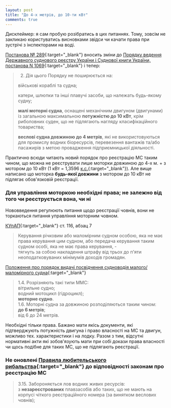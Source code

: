 ```yaml
---
layout: post
title: "До 4-х метрів, до 10-ти кВт"
comments: true
---
```


Дисклеймер: я сам пробую розібратись в цих питаннях. Тому, зовсім не закликаю користуватись висновками звідси чи качати права при зустрічі з інспекторами на воді.

[Постанова № 289](https://zakon.rada.gov.ua/laws/show/289-2020-%D0%BF){:target="_blank"}
вносить зміни до
[Порядку ведення Державного суднового реєстру України і Суднової книги України, постанова N 1069](https://zakon.rada.gov.ua/laws/show/1069-97-%D0%BF){:target="_blank"}
і тепер:
> 2. Дія цього Порядку не поширюється на:
>
> військові кораблі та судна;
>
> катери, шлюпки та інші плавучі засоби, що належать будь-якому судну;
>
> __малі моторні судна__, оснащені механічним двигуном (двигунами)
> із загальною максимальною __потужністю до 10 кВт__, крім риболовних
> суден, що не підлягають нагляду класифікаційного товариства;
>
> __веслові судна довжиною до 4 метрів__, які не використовуються
> для промислу водних біоресурсів, перевезення вантажів та/або
> пасажирів з метою провадження підприємницької діяльності.

Практично всюди читають новий порядок про реєстрацію МС таким чином, що можна не реєструвати лише моторки довжиною до 4-х м. + з мотором до 10 кВт (1 кВт = 1,3596 [к.с.](https://uk.wikipedia.org/wiki/%D0%9A%D1%96%D0%BD%D1%81%D1%8C%D0%BA%D0%B0_%D1%81%D0%B8%D0%BB%D0%B0){:target="_blank"}). Але вище написано що моторка __будь-якої довжини__ з мотором до 10 кВт не підлягає обов'язковій реєстрації.

### Для управління моторкою необхідні права; не залежно від того чи реєструється вона, чи ні

Нововведення регулюють питання щодо реєстрації човнів, вони не торкаються питання управління моторним човном.

[КУпАП](https://zakon.rada.gov.ua/laws/show/80731-10){:target="_blank"} ст. 116, абзац 7
> Керування річковим або маломірним судном особою, яка не має права керування цим судном, або передача керування таким судном особі, яка не має права керування, -  
> тягнуть за собою накладення штрафу від трьох до п'яти неоподатковуваних мінімумів доходів громадян.

[Положення про порядок видачі посвідчення судноводія малого/маломірного судна](https://zakon.rada.gov.ua/laws/show/z0831-13){:target="_blank"}
> 1.4. Розрізняють такі типи ММС:  
> вітрильне судно;  
> водний мотоцикл (гідроцикл);  
> __моторне судно__.  
> 1.6. Моторні судна за довжиною розподіляються таким чином:  
> __до 6 метрів__;  
> від 6 до 24 метрів.

Необхідні тільки права. Бажано мати якісь документи, які підтверджують потужність двигуна і право власності на МС та двигун, можливо тех. характеристики і на лодку. Разом з тим, відсутні нормативні акти які зобов'язують мати при собі докази права власності чи щось подібне для таких МС, що не підлягають реєстрації.

### Не оновлені [Правила любительського рибальства](https://zakon.rada.gov.ua/laws/show/z0269-99){:target="_blank"} до відповідності законам про реєстрацію МС

> 3.15. Забороняється лов водних живих ресурсів:  
> з __незареєстрованих__ плавзасобів або таких, що не мають на корпусі чіткого реєстраційного номера (за винятком веслових човнів);
